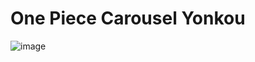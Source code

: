 # One Piece Carousel Yonkou

![image](https://github.com/ElGatoFiestero/TutorialTemasNintendoSwitch/assets/159089859/390fdc24-8940-4d6a-907a-3ea35d2886ec)

